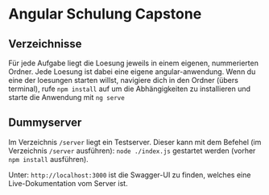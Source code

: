 # Angular Schulung Capstone

## Verzeichnisse

Für jede Aufgabe liegt die Loesung jeweils in einem eigenen, nummerierten Ordner. Jede Loesung ist dabei eine eigene angular-anwendung. Wenn du eine der loesungen starten willst, navigiere dich in den Ordner (übers terminal), rufe `npm install` auf um die Abhängigkeiten zu installieren und starte die Anwendung mit `ng serve`

## Dummyserver

Im Verzeichnis `/server` liegt ein Testserver. Dieser kann mit dem Befehel (im Verzeichnis `/server` ausführen): `node ./index.js` gestartet werden (vorher `npm install` ausführen).

Unter: `http://localhost:3000` ist die Swagger-UI zu finden, welches eine Live-Dokumentation vom Server ist.
